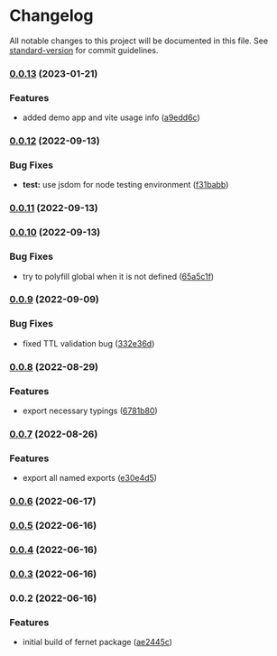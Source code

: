 # Changelog

All notable changes to this project will be documented in this file. See [standard-version](https://github.com/conventional-changelog/standard-version) for commit guidelines.

### [0.0.13](https://github.com/CalebM1987/fernet/compare/v0.0.12...v0.0.13) (2023-01-21)


### Features

* added demo app and vite usage info ([a9edd6c](https://github.com/CalebM1987/fernet/commit/a9edd6cc06306ca03dbf5bc0d05fc3dc4e9cdc2f))

### [0.0.12](https://github.com/CalebM1987/fernet/compare/v0.0.11...v0.0.12) (2022-09-13)


### Bug Fixes

* **test:** use jsdom for node testing environment ([f31babb](https://github.com/CalebM1987/fernet/commit/f31babbd87243fe52e8dde1d6f6ef6b45ca86543))

### [0.0.11](https://github.com/CalebM1987/fernet/compare/v0.0.10...v0.0.11) (2022-09-13)

### [0.0.10](https://github.com/CalebM1987/fernet/compare/v0.0.9...v0.0.10) (2022-09-13)


### Bug Fixes

* try to polyfill global when it is not defined ([65a5c1f](https://github.com/CalebM1987/fernet/commit/65a5c1f95b268cbe527f8d28c219692f394959a5))

### [0.0.9](https://github.com/CalebM1987/fernet/compare/v0.0.8...v0.0.9) (2022-09-09)


### Bug Fixes

* fixed TTL validation bug ([332e36d](https://github.com/CalebM1987/fernet/commit/332e36d5f79df8946d029ddf02bcee9b51e3b7b1))

### [0.0.8](https://github.com/CalebM1987/fernet/compare/v0.0.7...v0.0.8) (2022-08-29)


### Features

* export necessary typings ([6781b80](https://github.com/CalebM1987/fernet/commit/6781b8088dcffa8aacdee099447954c4c3fd178d))

### [0.0.7](https://github.com/CalebM1987/fernet/compare/v0.0.6...v0.0.7) (2022-08-26)


### Features

* export all named exports ([e30e4d5](https://github.com/CalebM1987/fernet/commit/e30e4d5b9aec5dc9919c7fa95673cb280fd392de))

### [0.0.6](https://github.com/CalebM1987/fernet/compare/v0.0.5...v0.0.6) (2022-06-17)

### [0.0.5](https://github.com/CalebM1987/fernet/compare/v0.0.4...v0.0.5) (2022-06-16)

### [0.0.4](https://github.com/CalebM1987/fernet/compare/v0.0.3...v0.0.4) (2022-06-16)

### [0.0.3](https://github.com/CalebM1987/fernet/compare/v0.0.2...v0.0.3) (2022-06-16)

### 0.0.2 (2022-06-16)


### Features

* initial build of fernet package ([ae2445c](https://github.com/CalebM1987/fernet/commit/ae2445ca11957507cdbf56c7862d84f2cdfd0ed1))
